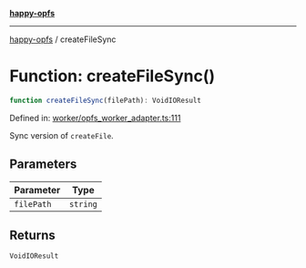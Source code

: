[**happy-opfs**](../README.md)

***

[happy-opfs](../README.md) / createFileSync

# Function: createFileSync()

```ts
function createFileSync(filePath): VoidIOResult
```

Defined in: [worker/opfs\_worker\_adapter.ts:111](https://github.com/JiangJie/happy-opfs/blob/7d6f4902eef2f34868c7991f5501261a1d1ff67a/src/worker/opfs_worker_adapter.ts#L111)

Sync version of `createFile`.

## Parameters

| Parameter | Type |
| ------ | ------ |
| `filePath` | `string` |

## Returns

`VoidIOResult`
